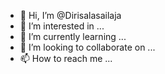 - 👋 Hi, I’m @Dirisalasailaja
- 👀 I’m interested in ...
- 🌱 I’m currently learning ...
- 💞️ I’m looking to collaborate on ...
- 📫 How to reach me ...

<!---
Dirisalasailaja/Dirisalasailaja is a ✨ special ✨ repository because its `README.md` (this file) appears on your GitHub profile.
You can click the Preview link to take a look at your changes.
--->
